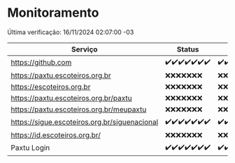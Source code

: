 # Monitoramento

Última verificação: 16/11/2024 02:07:00 -03

|Serviço|Status|Últimas 24h|
|---|---|---|
|https://github.com|<span title="2024-11-09: OK=23">✔️</span><span title="2024-11-10: OK=23">✔️</span><span title="2024-11-11: OK=23">✔️</span><span title="2024-11-12: OK=23">✔️</span><span title="2024-11-13: OK=23">✔️</span><span title="2024-11-14: OK=23">✔️</span><span title="2024-11-15: OK=4">✔️</span>|<span title="15/11/2024 02:08:00 -03 : 200">✔️</span><span title="15/11/2024 03:17:00 -03 : 200">✔️</span><span title="15/11/2024 04:08:00 -03 : 200">✔️</span><span title="15/11/2024 05:11:00 -03 : 200">✔️</span><span title="15/11/2024 06:09:00 -03 : 200">✔️</span><span title="15/11/2024 07:09:00 -03 : 200">✔️</span><span title="15/11/2024 08:07:00 -03 : 200">✔️</span><span title="15/11/2024 09:15:00 -03 : 200">✔️</span><span title="15/11/2024 10:17:00 -03 : 200">✔️</span><span title="15/11/2024 11:08:00 -03 : 200">✔️</span><span title="15/11/2024 12:08:00 -03 : 200">✔️</span><span title="15/11/2024 13:10:00 -03 : 200">✔️</span><span title="15/11/2024 14:07:00 -03 : 200">✔️</span><span title="15/11/2024 15:11:00 -03 : 200">✔️</span><span title="15/11/2024 16:06:00 -03 : 200">✔️</span><span title="15/11/2024 17:09:00 -03 : 200">✔️</span><span title="15/11/2024 18:07:00 -03 : 200">✔️</span><span title="15/11/2024 19:08:00 -03 : 200">✔️</span><span title="15/11/2024 20:08:00 -03 : 200">✔️</span><span title="15/11/2024 21:41:00 -03 : 200">✔️</span><span title="15/11/2024 23:14:00 -03 : 200">✔️</span><span title="16/11/2024 00:19:00 -03 : 200">✔️</span><span title="16/11/2024 01:10:00 -03 : 200">✔️</span><span title="16/11/2024 02:07:00 -03 : 200">✔️</span>|
|https://paxtu.escoteiros.org.br|<span title="2024-11-09: Falhas=23">❌</span><span title="2024-11-10: Falhas=23">❌</span><span title="2024-11-11: Falhas=23">❌</span><span title="2024-11-12: Falhas=23">❌</span><span title="2024-11-13: Falhas=23">❌</span><span title="2024-11-14: Falhas=23">❌</span><span title="2024-11-15: Falhas=4">❌</span>|<span title="15/11/2024 02:08:00 -03 : 403">❌</span><span title="15/11/2024 03:17:00 -03 : 403">❌</span><span title="15/11/2024 04:08:00 -03 : 403">❌</span><span title="15/11/2024 05:11:00 -03 : 403">❌</span><span title="15/11/2024 06:09:00 -03 : 403">❌</span><span title="15/11/2024 07:09:00 -03 : 403">❌</span><span title="15/11/2024 08:07:00 -03 : 403">❌</span><span title="15/11/2024 09:15:00 -03 : 403">❌</span><span title="15/11/2024 10:17:00 -03 : 403">❌</span><span title="15/11/2024 11:08:00 -03 : 403">❌</span><span title="15/11/2024 12:08:00 -03 : 403">❌</span><span title="15/11/2024 13:10:00 -03 : 403">❌</span><span title="15/11/2024 14:07:00 -03 : 403">❌</span><span title="15/11/2024 15:11:00 -03 : 403">❌</span><span title="15/11/2024 16:06:00 -03 : 403">❌</span><span title="15/11/2024 17:09:00 -03 : 403">❌</span><span title="15/11/2024 18:07:00 -03 : 403">❌</span><span title="15/11/2024 19:08:00 -03 : 403">❌</span><span title="15/11/2024 20:08:00 -03 : 403">❌</span><span title="15/11/2024 21:41:00 -03 : 403">❌</span><span title="15/11/2024 23:14:00 -03 : 403">❌</span><span title="16/11/2024 00:19:00 -03 : 403">❌</span><span title="16/11/2024 01:10:00 -03 : 403">❌</span><span title="16/11/2024 02:07:00 -03 : 403">❌</span>|
|https://escoteiros.org.br|<span title="2024-11-09: Falhas=23">❌</span><span title="2024-11-10: Falhas=23">❌</span><span title="2024-11-11: Falhas=23">❌</span><span title="2024-11-12: Falhas=23">❌</span><span title="2024-11-13: Falhas=23">❌</span><span title="2024-11-14: Falhas=23">❌</span><span title="2024-11-15: Falhas=4">❌</span>|<span title="15/11/2024 02:08:00 -03 : 403">❌</span><span title="15/11/2024 03:17:00 -03 : 403">❌</span><span title="15/11/2024 04:08:00 -03 : 403">❌</span><span title="15/11/2024 05:11:00 -03 : 403">❌</span><span title="15/11/2024 06:09:00 -03 : 403">❌</span><span title="15/11/2024 07:09:00 -03 : 403">❌</span><span title="15/11/2024 08:07:00 -03 : 403">❌</span><span title="15/11/2024 09:15:00 -03 : 403">❌</span><span title="15/11/2024 10:17:00 -03 : 403">❌</span><span title="15/11/2024 11:08:00 -03 : 403">❌</span><span title="15/11/2024 12:08:00 -03 : 403">❌</span><span title="15/11/2024 13:10:00 -03 : 403">❌</span><span title="15/11/2024 14:07:00 -03 : 403">❌</span><span title="15/11/2024 15:11:00 -03 : 403">❌</span><span title="15/11/2024 16:06:00 -03 : 403">❌</span><span title="15/11/2024 17:09:00 -03 : 403">❌</span><span title="15/11/2024 18:07:00 -03 : 403">❌</span><span title="15/11/2024 19:08:00 -03 : 403">❌</span><span title="15/11/2024 20:08:00 -03 : 403">❌</span><span title="15/11/2024 21:41:00 -03 : 403">❌</span><span title="15/11/2024 23:14:00 -03 : 403">❌</span><span title="16/11/2024 00:19:00 -03 : 403">❌</span><span title="16/11/2024 01:10:00 -03 : 403">❌</span><span title="16/11/2024 02:07:00 -03 : 403">❌</span>|
|https://paxtu.escoteiros.org.br/paxtu|<span title="2024-11-09: Falhas=23">❌</span><span title="2024-11-10: Falhas=23">❌</span><span title="2024-11-11: Falhas=23">❌</span><span title="2024-11-12: Falhas=23">❌</span><span title="2024-11-13: Falhas=23">❌</span><span title="2024-11-14: Falhas=23">❌</span><span title="2024-11-15: Falhas=4">❌</span>|<span title="15/11/2024 02:08:00 -03 : 403">❌</span><span title="15/11/2024 03:17:00 -03 : 403">❌</span><span title="15/11/2024 04:08:00 -03 : 403">❌</span><span title="15/11/2024 05:11:00 -03 : 403">❌</span><span title="15/11/2024 06:09:00 -03 : 403">❌</span><span title="15/11/2024 07:09:00 -03 : 403">❌</span><span title="15/11/2024 08:07:00 -03 : 403">❌</span><span title="15/11/2024 09:15:00 -03 : 403">❌</span><span title="15/11/2024 10:17:00 -03 : 403">❌</span><span title="15/11/2024 11:08:00 -03 : 403">❌</span><span title="15/11/2024 12:08:00 -03 : 403">❌</span><span title="15/11/2024 13:10:00 -03 : 403">❌</span><span title="15/11/2024 14:07:00 -03 : 403">❌</span><span title="15/11/2024 15:11:00 -03 : 403">❌</span><span title="15/11/2024 16:06:00 -03 : 403">❌</span><span title="15/11/2024 17:09:00 -03 : 403">❌</span><span title="15/11/2024 18:07:00 -03 : 403">❌</span><span title="15/11/2024 19:08:00 -03 : 403">❌</span><span title="15/11/2024 20:08:00 -03 : 403">❌</span><span title="15/11/2024 21:41:00 -03 : 403">❌</span><span title="15/11/2024 23:14:00 -03 : 403">❌</span><span title="16/11/2024 00:19:00 -03 : 403">❌</span><span title="16/11/2024 01:10:00 -03 : 403">❌</span><span title="16/11/2024 02:07:00 -03 : 403">❌</span>|
|https://paxtu.escoteiros.org.br/meupaxtu|<span title="2024-11-09: Falhas=23">❌</span><span title="2024-11-10: Falhas=23">❌</span><span title="2024-11-11: Falhas=23">❌</span><span title="2024-11-12: Falhas=23">❌</span><span title="2024-11-13: Falhas=23">❌</span><span title="2024-11-14: Falhas=23">❌</span><span title="2024-11-15: Falhas=4">❌</span>|<span title="15/11/2024 02:08:00 -03 : 403">❌</span><span title="15/11/2024 03:17:00 -03 : 403">❌</span><span title="15/11/2024 04:08:00 -03 : 403">❌</span><span title="15/11/2024 05:11:00 -03 : 403">❌</span><span title="15/11/2024 06:09:00 -03 : 403">❌</span><span title="15/11/2024 07:09:00 -03 : 403">❌</span><span title="15/11/2024 08:07:00 -03 : 403">❌</span><span title="15/11/2024 09:15:00 -03 : 403">❌</span><span title="15/11/2024 10:17:00 -03 : 403">❌</span><span title="15/11/2024 11:08:00 -03 : 403">❌</span><span title="15/11/2024 12:08:00 -03 : 403">❌</span><span title="15/11/2024 13:10:00 -03 : 403">❌</span><span title="15/11/2024 14:07:00 -03 : 403">❌</span><span title="15/11/2024 15:11:00 -03 : 403">❌</span><span title="15/11/2024 16:06:00 -03 : 403">❌</span><span title="15/11/2024 17:09:00 -03 : 403">❌</span><span title="15/11/2024 18:07:00 -03 : 403">❌</span><span title="15/11/2024 19:08:00 -03 : 403">❌</span><span title="15/11/2024 20:08:00 -03 : 403">❌</span><span title="15/11/2024 21:41:00 -03 : 403">❌</span><span title="15/11/2024 23:14:00 -03 : 403">❌</span><span title="16/11/2024 00:19:00 -03 : 403">❌</span><span title="16/11/2024 01:10:00 -03 : 403">❌</span><span title="16/11/2024 02:07:00 -03 : 403">❌</span>|
|https://sigue.escoteiros.org.br/siguenacional|<span title="2024-11-09: OK=23">✔️</span><span title="2024-11-10: OK=23">✔️</span><span title="2024-11-11: OK=23">✔️</span><span title="2024-11-12: OK=23">✔️</span><span title="2024-11-13: OK=23">✔️</span><span title="2024-11-14: OK=23">✔️</span><span title="2024-11-15: OK=4">✔️</span>|<span title="15/11/2024 02:08:00 -03 : 200">✔️</span><span title="15/11/2024 03:17:00 -03 : 200">✔️</span><span title="15/11/2024 04:08:00 -03 : 200">✔️</span><span title="15/11/2024 05:11:00 -03 : 200">✔️</span><span title="15/11/2024 06:09:00 -03 : 200">✔️</span><span title="15/11/2024 07:09:00 -03 : 200">✔️</span><span title="15/11/2024 08:07:00 -03 : 200">✔️</span><span title="15/11/2024 09:15:00 -03 : 200">✔️</span><span title="15/11/2024 10:17:00 -03 : 200">✔️</span><span title="15/11/2024 11:08:00 -03 : 200">✔️</span><span title="15/11/2024 12:08:00 -03 : 200">✔️</span><span title="15/11/2024 13:10:00 -03 : 200">✔️</span><span title="15/11/2024 14:07:00 -03 : 200">✔️</span><span title="15/11/2024 15:11:00 -03 : 200">✔️</span><span title="15/11/2024 16:06:00 -03 : 200">✔️</span><span title="15/11/2024 17:09:00 -03 : 200">✔️</span><span title="15/11/2024 18:07:00 -03 : 200">✔️</span><span title="15/11/2024 19:08:00 -03 : 200">✔️</span><span title="15/11/2024 20:08:00 -03 : 200">✔️</span><span title="15/11/2024 21:41:00 -03 : 200">✔️</span><span title="15/11/2024 23:14:00 -03 : 200">✔️</span><span title="16/11/2024 00:19:00 -03 : 200">✔️</span><span title="16/11/2024 01:10:00 -03 : 200">✔️</span><span title="16/11/2024 02:07:00 -03 : 200">✔️</span>|
|https://id.escoteiros.org.br/|<span title="2024-11-09: Falhas=23">❌</span><span title="2024-11-10: Falhas=23">❌</span><span title="2024-11-11: Falhas=23">❌</span><span title="2024-11-12: Falhas=23">❌</span><span title="2024-11-13: Falhas=23">❌</span><span title="2024-11-14: Falhas=23">❌</span><span title="2024-11-15: Falhas=4">❌</span>|<span title="15/11/2024 02:08:00 -03 : 403">❌</span><span title="15/11/2024 03:17:00 -03 : 403">❌</span><span title="15/11/2024 04:08:00 -03 : 403">❌</span><span title="15/11/2024 05:11:00 -03 : 403">❌</span><span title="15/11/2024 06:09:00 -03 : 403">❌</span><span title="15/11/2024 07:09:00 -03 : 403">❌</span><span title="15/11/2024 08:07:00 -03 : 403">❌</span><span title="15/11/2024 09:15:00 -03 : 403">❌</span><span title="15/11/2024 10:17:00 -03 : 403">❌</span><span title="15/11/2024 11:08:00 -03 : 403">❌</span><span title="15/11/2024 12:08:00 -03 : 403">❌</span><span title="15/11/2024 13:10:00 -03 : 403">❌</span><span title="15/11/2024 14:07:00 -03 : 403">❌</span><span title="15/11/2024 15:11:00 -03 : 403">❌</span><span title="15/11/2024 16:06:00 -03 : 403">❌</span><span title="15/11/2024 17:09:00 -03 : 403">❌</span><span title="15/11/2024 18:07:00 -03 : 403">❌</span><span title="15/11/2024 19:08:00 -03 : 403">❌</span><span title="15/11/2024 20:08:00 -03 : 403">❌</span><span title="15/11/2024 21:41:00 -03 : 403">❌</span><span title="15/11/2024 23:14:00 -03 : 403">❌</span><span title="16/11/2024 00:19:00 -03 : 403">❌</span><span title="16/11/2024 01:10:00 -03 : 403">❌</span><span title="16/11/2024 02:07:00 -03 : 403">❌</span>|
|Paxtu Login|<span title="2024-11-09: OK=23">✔️</span><span title="2024-11-10: OK=23">✔️</span><span title="2024-11-11: OK=23">✔️</span><span title="2024-11-12: OK=23">✔️</span><span title="2024-11-13: OK=23">✔️</span><span title="2024-11-14: OK=23">✔️</span><span title="2024-11-15: OK=4">✔️</span>|<span title="15/11/2024 02:08:00 -03 : 200">✔️</span><span title="15/11/2024 03:17:00 -03 : 200">✔️</span><span title="15/11/2024 04:08:00 -03 : 200">✔️</span><span title="15/11/2024 05:11:00 -03 : 200">✔️</span><span title="15/11/2024 06:09:00 -03 : 200">✔️</span><span title="15/11/2024 07:09:00 -03 : 200">✔️</span><span title="15/11/2024 08:07:00 -03 : 200">✔️</span><span title="15/11/2024 09:15:00 -03 : 200">✔️</span><span title="15/11/2024 10:17:00 -03 : 200">✔️</span><span title="15/11/2024 11:08:00 -03 : 200">✔️</span><span title="15/11/2024 12:08:00 -03 : 200">✔️</span><span title="15/11/2024 13:10:00 -03 : 200">✔️</span><span title="15/11/2024 14:07:00 -03 : 200">✔️</span><span title="15/11/2024 15:11:00 -03 : 200">✔️</span><span title="15/11/2024 16:06:00 -03 : 200">✔️</span><span title="15/11/2024 17:09:00 -03 : 200">✔️</span><span title="15/11/2024 18:07:00 -03 : 200">✔️</span><span title="15/11/2024 19:08:00 -03 : 200">✔️</span><span title="15/11/2024 20:08:00 -03 : 200">✔️</span><span title="15/11/2024 21:41:00 -03 : 200">✔️</span><span title="15/11/2024 23:14:00 -03 : 200">✔️</span><span title="16/11/2024 00:19:00 -03 : 200">✔️</span><span title="16/11/2024 01:10:00 -03 : 200">✔️</span><span title="16/11/2024 02:07:00 -03 : 200">✔️</span>|
